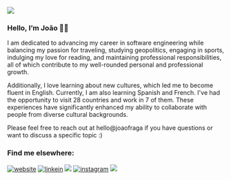 ![](https://komarev.com/ghpvc/?username=joaovfraga&color=green)

### Hello, I’m João 👋🏼 

I am dedicated to advancing my career in software engineering while balancing my passion for traveling, studying geopolitics, engaging in sports, indulging my love for reading, and maintaining professional responsibilities, all of which contribute to my well-rounded personal and professional growth.

Additionally, I love learning about new cultures, which led me to become fluent in English. Currently, I am also learning Spanish and French. I've had the opportunity to visit 28 countries and work in 7 of them. These experiences have significantly enhanced my ability to collaborate with people from diverse cultural backgrounds. 

Please feel free to reach out at hello@joaofraga if you have questions or want to discuss a specific topic :)

### Find me elsewhere:
<div>
  <a href="https://www.joaofraga.com/" target="_blank"><img src="https://img.shields.io/badge/My%20Website-gray" alt="website"></a>
  <a href="https://www.linkedin.com/in/joaovfraga/" target="_blank"><img src="https://img.shields.io/badge/LinkedIn-%230072b1" alt="linkein"></a>
  <a href = "mailto:hello@joaofraga.com"><img src="https://img.shields.io/badge/Email-gray" target="_blank"></a>  
  <a href="https://www.instagram.com/joaovfraga/" target="_blank"><img src="https://img.shields.io/badge/Instagram-%23E1306C" alt="instagram"></a>
  <a href = "https://read.cv/joaovfraga"><img src="https://img.shields.io/badge/Resume-gray" target="_blank"></a>  
</div>

